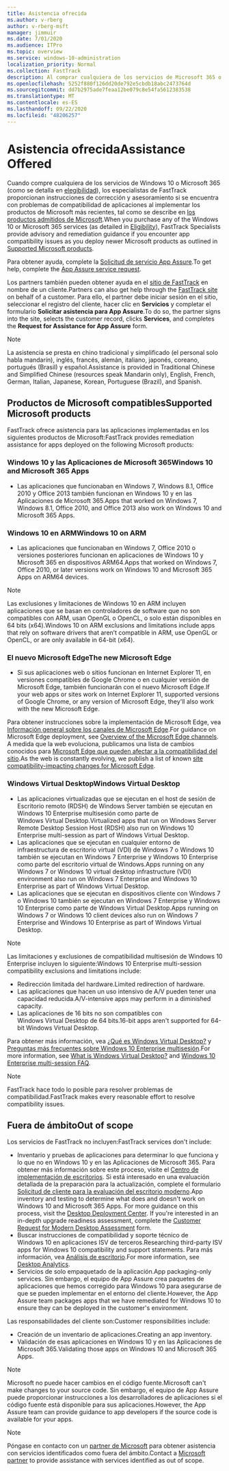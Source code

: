 ```yaml
---
title: Asistencia ofrecida
ms.author: v-rberg
author: v-rberg-msft
manager: jimmuir
ms.date: 7/01/2020
ms.audience: ITPro
ms.topic: overview
ms.service: windows-10-administration
localization_priority: Normal
ms.collection: FastTrack
description: Al comprar cualquiera de los servicios de Microsoft 365 o de Windows 10, los especialistas de FastTrack le proporcionarán ayuda con el asesoramiento y la corrección para implementar en Windows 10 y en las Aplicaciones de Microsoft 365 y mantenerse al día sin coste adicional (con una suscripción válida).
ms.openlocfilehash: 5252f880f126dd20de792e5cbdb18abc2473764d
ms.sourcegitcommit: dd7b2975ade7feaa12be079c8e54fa5612383538
ms.translationtype: MT
ms.contentlocale: es-ES
ms.lasthandoff: 09/22/2020
ms.locfileid: "48206257"
---
```

# <a name="assistance-offered"></a><span data-ttu-id="f2892-103">Asistencia ofrecida</span><span class="sxs-lookup"><span data-stu-id="f2892-103">Assistance Offered</span></span>  

<span data-ttu-id="f2892-104">Cuando compre cualquiera de los servicios de Windows 10 o Microsoft 365 (como se detalla en [elegibilidad](eligibility.md)), los especialistas de FastTrack proporcionan instrucciones de corrección y asesoramiento si se encuentra con problemas de compatibilidad de aplicaciones al implementar los productos de Microsoft más recientes, tal como se describe en [los productos admitidos de Microsoft](#supported-microsoft-products).</span><span class="sxs-lookup"><span data-stu-id="f2892-104">When you purchase any of the Windows 10 or Microsoft 365 services (as detailed in [Eligibility](eligibility.md)), FastTrack Specialists provide advisory and remediation guidance if you encounter app compatibility issues as you deploy newer Microsoft products as outlined in [Supported Microsoft products](#supported-microsoft-products).</span></span>

<span data-ttu-id="f2892-105">Para obtener ayuda, complete la [Solicitud de servicio App Assure](https://go.microsoft.com/fwlink/?linkid=2022721).</span><span class="sxs-lookup"><span data-stu-id="f2892-105">To get help, complete the [App Assure service request](https://go.microsoft.com/fwlink/?linkid=2022721).</span></span>

<span data-ttu-id="f2892-106">Los partners también pueden obtener ayuda en el [sitio de FastTrack](https://go.microsoft.com/fwlink/?linkid=780698) en nombre de un cliente.</span><span class="sxs-lookup"><span data-stu-id="f2892-106">Partners can also get help through the [FastTrack site](https://go.microsoft.com/fwlink/?linkid=780698) on behalf of a customer.</span></span> <span data-ttu-id="f2892-107">Para ello, el partner debe iniciar sesión en el sitio, seleccionar el registro del cliente, hacer clic en **Servicios** y completar el formulario **Solicitar asistencia para App Assure**.</span><span class="sxs-lookup"><span data-stu-id="f2892-107">To do so, the partner signs into the site, selects the customer record, clicks **Services**, and completes the **Request for Assistance for App Assure** form.</span></span>

> [!NOTE]
> <span data-ttu-id="f2892-108">La asistencia se presta en chino tradicional y simplificado (el personal solo habla mandarín), inglés, francés, alemán, italiano, japonés, coreano, portugués (Brasil) y español.</span><span class="sxs-lookup"><span data-stu-id="f2892-108">Assistance is provided in Traditional Chinese and Simplified Chinese (resources speak Mandarin only), English, French, German, Italian, Japanese, Korean, Portuguese (Brazil), and Spanish.</span></span> 

## <a name="supported-microsoft-products"></a><span data-ttu-id="f2892-109">Productos de Microsoft compatibles</span><span class="sxs-lookup"><span data-stu-id="f2892-109">Supported Microsoft products</span></span>

<span data-ttu-id="f2892-110">FastTrack ofrece asistencia para las aplicaciones implementadas en los siguientes productos de Microsoft:</span><span class="sxs-lookup"><span data-stu-id="f2892-110">FastTrack provides remediation assistance for apps deployed on the following Microsoft products:</span></span>

### <a name="windows-10-and-microsoft-365-apps"></a><span data-ttu-id="f2892-111">Windows 10 y las Aplicaciones de Microsoft 365</span><span class="sxs-lookup"><span data-stu-id="f2892-111">Windows 10 and Microsoft 365 Apps</span></span>

- <span data-ttu-id="f2892-112">Las aplicaciones que funcionaban en Windows 7, Windows 8.1, Office 2010 y Office 2013 también funcionan en Windows 10 y en las Aplicaciones de Microsoft 365.</span><span class="sxs-lookup"><span data-stu-id="f2892-112">Apps that worked on Windows 7, Windows 8.1, Office 2010, and Office 2013 also work on Windows 10 and Microsoft 365 Apps.</span></span>

### <a name="windows-10-on-arm"></a><span data-ttu-id="f2892-113">Windows 10 en ARM</span><span class="sxs-lookup"><span data-stu-id="f2892-113">Windows 10 on ARM</span></span>

- <span data-ttu-id="f2892-114">Las aplicaciones que funcionaban en Windows 7, Office 2010 o versiones posteriores funcionan en aplicaciones de Windows 10 y Microsoft 365 en dispositivos ARM64.</span><span class="sxs-lookup"><span data-stu-id="f2892-114">Apps that worked on Windows 7, Office 2010, or later versions  work on Windows 10 and Microsoft 365 Apps on ARM64 devices.</span></span>

> [!NOTE]
> <span data-ttu-id="f2892-115">Las exclusiones y limitaciones de Windows 10 en ARM incluyen aplicaciones que se basan en controladores de software que no son compatibles con ARM, usan OpenGL o OpenCL, o solo están disponibles en 64 bits (x64).</span><span class="sxs-lookup"><span data-stu-id="f2892-115">Windows 10 on ARM exclusions and limitations include apps that rely on software drivers that aren’t compatible in ARM, use OpenGL or OpenCL, or are only available in 64-bit (x64).</span></span>

### <a name="the-new-microsoft-edge"></a><span data-ttu-id="f2892-116">El nuevo Microsoft Edge</span><span class="sxs-lookup"><span data-stu-id="f2892-116">The new Microsoft Edge</span></span>

- <span data-ttu-id="f2892-117">Si sus aplicaciones web o sitios funcionan en Internet Explorer 11, en versiones compatibles de Google Chrome o en cualquier versión de Microsoft Edge, también funcionarán con el nuevo Microsoft Edge.</span><span class="sxs-lookup"><span data-stu-id="f2892-117">If your web apps or sites work on Internet Explorer 11, supported versions of Google Chrome, or any version of Microsoft Edge, they'll also work with the new Microsoft Edge.</span></span>

<span data-ttu-id="f2892-118">Para obtener instrucciones sobre la implementación de Microsoft Edge, vea [Información general sobre los canales de Microsoft Edge](https://docs.microsoft.com/DeployEdge/microsoft-edge-channels).</span><span class="sxs-lookup"><span data-stu-id="f2892-118">For guidance on Microsoft Edge deployment, see [Overview of the Microsoft Edge channels](https://docs.microsoft.com/DeployEdge/microsoft-edge-channels).</span></span> <span data-ttu-id="f2892-119">A medida que la web evoluciona, publicamos una lista de cambios conocidos para [Microsoft Edge que pueden afectar a la compatibilidad del sitio](https://docs.microsoft.com/microsoft-edge/web-platform/site-impacting-changes).</span><span class="sxs-lookup"><span data-stu-id="f2892-119">As the web is constantly evolving, we publish a list of known [site compatibility-impacting changes for Microsoft Edge](https://docs.microsoft.com/microsoft-edge/web-platform/site-impacting-changes).</span></span>

### <a name="windows-virtual-desktop"></a><span data-ttu-id="f2892-120">Windows Virtual Desktop</span><span class="sxs-lookup"><span data-stu-id="f2892-120">Windows Virtual Desktop</span></span>

- <span data-ttu-id="f2892-121">Las aplicaciones virtualizadas que se ejecutan en el host de sesión de Escritorio remoto (RDSH) de Windows Server también se ejecutan en Windows 10 Enterprise multisesión como parte de Windows Virtual Desktop.</span><span class="sxs-lookup"><span data-stu-id="f2892-121">Virtualized apps that run on Windows Server Remote Desktop Session Host (RDSH) also run on Windows 10 Enterprise multi-session as part of Windows Virtual Desktop.</span></span>
- <span data-ttu-id="f2892-122">Las aplicaciones que se ejecutan en cualquier entorno de infraestructura de escritorio virtual (VDI) de Windows 7 o Windows 10 también se ejecutan en Windows 7 Enterprise y Windows 10 Enterprise como parte del escritorio virtual de Windows.</span><span class="sxs-lookup"><span data-stu-id="f2892-122">Apps running on any Windows 7 or Windows 10 virtual desktop infrastructure (VDI) environment also run on Windows 7 Enterprise and Windows 10 Enterprise as part of Windows Virtual Desktop.</span></span>
- <span data-ttu-id="f2892-123">Las aplicaciones que se ejecutan en dispositivos cliente con Windows 7 o Windows 10 también se ejecutan en Windows 7 Enterprise y Windows 10 Enterprise como parte de Windows Virtual Desktop.</span><span class="sxs-lookup"><span data-stu-id="f2892-123">Apps running on Windows 7 or Windows 10 client devices also run on Windows 7 Enterprise and Windows 10 Enterprise as part of Windows Virtual Desktop.</span></span>

> [!NOTE]
> <span data-ttu-id="f2892-124">Las limitaciones y exclusiones de compatibilidad multisesión de Windows 10 Enterprise incluyen lo siguiente:</span><span class="sxs-lookup"><span data-stu-id="f2892-124">Windows 10 Enterprise multi-session compatibility exclusions and limitations include:</span></span> 
> - <span data-ttu-id="f2892-125">Redirección limitada del hardware.</span><span class="sxs-lookup"><span data-stu-id="f2892-125">Limited redirection of hardware.</span></span>
> - <span data-ttu-id="f2892-126">Las aplicaciones que hacen un uso intensivo de A/V pueden tener una capacidad reducida.</span><span class="sxs-lookup"><span data-stu-id="f2892-126">A/V-intensive apps may perform in a diminished capacity.</span></span>
> - <span data-ttu-id="f2892-127">Las aplicaciones de 16 bits no son compatibles con Windows Virtual Desktop de 64 bits.</span><span class="sxs-lookup"><span data-stu-id="f2892-127">16-bit apps aren't supported for 64-bit Windows Virtual Desktop.</span></span>

<span data-ttu-id="f2892-128">Para obtener más información, vea [¿Qué es Windows Virtual Desktop?](https://docs.microsoft.com/azure/virtual-desktop/overview) y [Preguntas más frecuentes sobre Windows 10 Enterprise multisesión](https://docs.microsoft.com/azure/virtual-desktop/windows-10-multisession-faq).</span><span class="sxs-lookup"><span data-stu-id="f2892-128">For more information, see [What is Windows Virtual Desktop?](https://docs.microsoft.com/azure/virtual-desktop/overview) and [Windows 10 Enterprise multi-session FAQ](https://docs.microsoft.com/azure/virtual-desktop/windows-10-multisession-faq).</span></span>

> [!NOTE]
> <span data-ttu-id="f2892-129">FastTrack hace todo lo posible para resolver problemas de compatibilidad.</span><span class="sxs-lookup"><span data-stu-id="f2892-129">FastTrack makes every reasonable effort to resolve compatibility issues.</span></span> 

## <a name="out-of-scope"></a><span data-ttu-id="f2892-130">Fuera de ámbito</span><span class="sxs-lookup"><span data-stu-id="f2892-130">Out of scope</span></span>

<span data-ttu-id="f2892-131">Los servicios de FastTrack no incluyen:</span><span class="sxs-lookup"><span data-stu-id="f2892-131">FastTrack services don't include:</span></span>
- <span data-ttu-id="f2892-p103">Inventario y pruebas de aplicaciones para determinar lo que funciona y lo que no en Windows 10 y en las Aplicaciones de Microsoft 365. Para obtener más información sobre este proceso, visite el [Centro de implementación de escritorios](https://go.microsoft.com/fwlink/?linkid=2080140). Si está interesado en una evaluación detallada de la preparación para la actualización, complete el formulario [Solicitud de cliente para la evaluación del escritorio moderno](https://go.microsoft.com/fwlink/?linkid=2053818).</span><span class="sxs-lookup"><span data-stu-id="f2892-p103">App inventory and testing to determine what does and doesn't work on Windows 10 and Microsoft 365 Apps. For more guidance on this process, visit the [Desktop Deployment Center](https://go.microsoft.com/fwlink/?linkid=2080140). If you're interested in an in-depth upgrade readiness assessment, complete the [Customer Request for Modern Desktop Assessment](https://go.microsoft.com/fwlink/?linkid=2053818) form.</span></span>
- <span data-ttu-id="f2892-135">Buscar instrucciones de compatibilidad y soporte técnico de Windows 10 en aplicaciones ISV de terceros.</span><span class="sxs-lookup"><span data-stu-id="f2892-135">Researching third-party ISV apps for Windows 10 compatibility and support statements.</span></span> <span data-ttu-id="f2892-136">Para más información, vea [Análisis de escritorio](https://docs.microsoft.com/sccm/desktop-analytics/overview).</span><span class="sxs-lookup"><span data-stu-id="f2892-136">For more information, see [Desktop Analytics](https://docs.microsoft.com/sccm/desktop-analytics/overview).</span></span>
- <span data-ttu-id="f2892-137">Servicios de solo empaquetado de la aplicación.</span><span class="sxs-lookup"><span data-stu-id="f2892-137">App packaging-only services.</span></span> <span data-ttu-id="f2892-138">Sin embargo, el equipo de App Assure crea paquetes de aplicaciones que hemos corregido para Windows 10 para asegurarse de que se pueden implementar en el entorno del cliente.</span><span class="sxs-lookup"><span data-stu-id="f2892-138">However, the App Assure team packages apps that we have remediated for Windows 10 to ensure they can be deployed in the customer's environment.</span></span>

<span data-ttu-id="f2892-139">Las responsabilidades del cliente son:</span><span class="sxs-lookup"><span data-stu-id="f2892-139">Customer responsibilities include:</span></span>
- <span data-ttu-id="f2892-140">Creación de un inventario de aplicaciones.</span><span class="sxs-lookup"><span data-stu-id="f2892-140">Creating an app inventory.</span></span>
- <span data-ttu-id="f2892-141">Validación de esas aplicaciones en Windows 10 y en las Aplicaciones de Microsoft 365.</span><span class="sxs-lookup"><span data-stu-id="f2892-141">Validating those apps on Windows 10 and Microsoft 365 Apps.</span></span>

> [!NOTE]
> <span data-ttu-id="f2892-142">Microsoft no puede hacer cambios en el código fuente.</span><span class="sxs-lookup"><span data-stu-id="f2892-142">Microsoft can't make changes to your source code.</span></span> <span data-ttu-id="f2892-143">Sin embargo, el equipo de App Assure puede proporcionar instrucciones a los desarrolladores de aplicaciones si el código fuente está disponible para sus aplicaciones.</span><span class="sxs-lookup"><span data-stu-id="f2892-143">However, the App Assure team can provide guidance to app developers if the source code is available for your apps.</span></span>

> [!NOTE]
> <span data-ttu-id="f2892-144">Póngase en contacto con un [partner de Microsoft](https://go.microsoft.com/fwlink/?linkid=2080150) para obtener asistencia con servicios identificados como fuera del ámbito.</span><span class="sxs-lookup"><span data-stu-id="f2892-144">Contact a [Microsoft partner](https://go.microsoft.com/fwlink/?linkid=2080150) to provide assistance with services identified as out of scope.</span></span>



